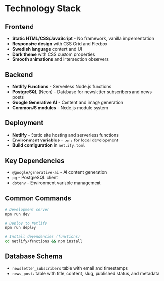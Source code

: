 # Technology Stack

## Frontend
- **Static HTML/CSS/JavaScript** - No framework, vanilla implementation
- **Responsive design** with CSS Grid and Flexbox
- **Swedish language** content and UI
- **Dark theme** with CSS custom properties
- **Smooth animations** and intersection observers

## Backend
- **Netlify Functions** - Serverless Node.js functions
- **PostgreSQL** (Neon) - Database for newsletter subscribers and news posts
- **Google Generative AI** - Content and image generation
- **CommonJS modules** - Node.js module system

## Deployment
- **Netlify** - Static site hosting and serverless functions
- **Environment variables** - `.env` for local development
- **Build configuration** in `netlify.toml`

## Key Dependencies
- `@google/generative-ai` - AI content generation
- `pg` - PostgreSQL client
- `dotenv` - Environment variable management

## Common Commands
```bash
# Development server
npm run dev

# Deploy to Netlify
npm run deploy

# Install dependencies (functions)
cd netlify/functions && npm install
```

## Database Schema
- `newsletter_subscribers` table with email and timestamps
- `news_posts` table with title, content, slug, published status, and metadata